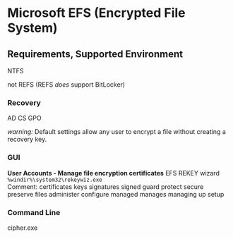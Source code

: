 # Microsoft EFS (Encrypted File System)

## Requirements, Supported Environment

NTFS

not REFS (REFS *does* support BitLocker)

### Recovery

AD CS GPO

*warning:* Default settings allow any user to encrypt a file without creating a recovery key.

### GUI

**User Accounts - Manage file encryption certificates** EFS REKEY wizard<br> 
`%windir%\system32\rekeywiz.exe`<br>
Comment: certificates keys signatures signed guard protect secure preserve files administer configure managed manages managing up setup

### Command Line

cipher.exe
